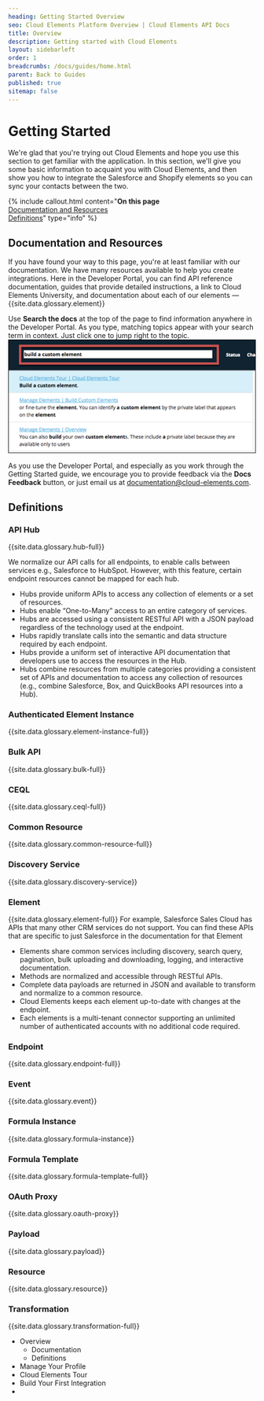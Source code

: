 ```yaml
---
heading: Getting Started Overview
seo: Cloud Elements Platform Overview | Cloud Elements API Docs
title: Overview
description: Getting started with Cloud Elements
layout: sidebarleft
order: 1
breadcrumbs: /docs/guides/home.html
parent: Back to Guides
published: true
sitemap: false
---
```


# Getting Started

We're glad that you're trying out Cloud Elements and hope you use this section to get familiar with the application. In this section, we'll give you some basic information to acquaint you with Cloud Elements, and then show you how to integrate the Salesforce and Shopify elements so you can sync your contacts between the two.

{% include callout.html content="<strong>On this page</strong></br><a href=#documentation-and-resources>Documentation and Resources</a></br><a href=#definitions>Definitions</a>" type="info" %}

## Documentation and Resources

If you have found your way to this page, you're at least familiar with our documentation. We have many resources available to help you create integrations. Here in the Developer Portal, you can find API reference documentation, guides that provide detailed instructions, a link to Cloud Elements University, and documentation about each of our elements &mdash; {{site.data.glossary.element}}

Use **Search the docs** at the top of the page to find information anywhere in the Developer Portal. As you type, matching topics appear with your search term in context. Just click one to jump right to the topic.
![Search Developer Portal](img/search-docs.png)

As you use the Developer Portal, and especially as you work through the Getting Started guide, we encourage you to provide feedback via the **Docs Feedback** button, or just email us at [documentation@cloud-elements.com](mailto:documentation@cloud-elements.com).

## Definitions

### API Hub

{{site.data.glossary.hub-full}}

We normalize our API calls for all endpoints, to enable calls between services e.g., Salesforce to HubSpot. However, with this feature, certain endpoint resources cannot be mapped for each hub.

* Hubs provide uniform APIs to access any collection of elements or a set of resources.
* Hubs enable “One-to-Many” access to an entire category of services.
* Hubs are accessed using a consistent RESTful API with a JSON payload regardless of the technology used at the endpoint.
* Hubs rapidly translate calls into the semantic and data structure required by each endpoint.
* Hubs provide a uniform set of interactive API documentation that developers use to access the resources in the Hub.
* Hubs combine resources from multiple categories providing a consistent set of APIs and documentation to access any collection of resources (e.g., combine Salesforce, Box, and QuickBooks API resources into a Hub).

### Authenticated Element Instance

{{site.data.glossary.element-instance-full}}

### Bulk API

{{site.data.glossary.bulk-full}}

### CEQL

{{site.data.glossary.ceql-full}}

### Common Resource

{{site.data.glossary.common-resource-full}}

### Discovery Service

{{site.data.glossary.discovery-service}}

### Element

{{site.data.glossary.element-full}} For example, Salesforce Sales Cloud has APIs that many other CRM services do not support. You can find these APIs that are specific to just Salesforce in the documentation for that Element

* Elements share common services including discovery, search query, pagination, bulk uploading and downloading, logging, and interactive documentation.
* Methods are normalized and accessible through RESTful APIs.
* Complete data payloads are returned in JSON and available to transform and normalize to a common resource.
* Cloud Elements keeps each element up-to-date with changes at the endpoint.
* Each elements is a multi-tenant connector supporting an unlimited number of authenticated accounts with no additional code required.

### Endpoint

{{site.data.glossary.endpoint-full}}

### Event

{{site.data.glossary.event}}

### Formula Instance

{{site.data.glossary.formula-instance}}

### Formula Template

{{site.data.glossary.formula-template-full}}

### OAuth Proxy

{{site.data.glossary.oauth-proxy}}

### Payload

{{site.data.glossary.payload}}

### Resource

{{site.data.glossary.resource}}

### Transformation

{{site.data.glossary.transformation-full}}


* Overview
  - Documentation
  - Definitions
* Manage Your Profile
* Cloud Elements Tour
* Build Your First Integration
*
